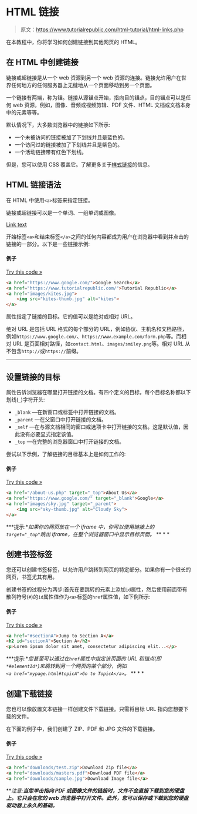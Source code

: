 # HTML 链接

> 原文：<https://www.tutorialrepublic.com/html-tutorial/html-links.php>

在本教程中，你将学习如何创建链接到其他网页的 HTML。

## 在 HTML 中创建链接

链接或超链接是从一个 web 资源到另一个 web 资源的连接。链接允许用户在世界任何地方的任何服务器上无缝地从一个页面移动到另一个页面。

一个链接有两端，称为锚。链接从源锚点开始，指向目的锚点，目的锚点可以是任何 web 资源，例如，图像、音频或视频剪辑、PDF 文件、HTML 文档或文档本身中的元素等等。

默认情况下，大多数浏览器中的链接如下所示:

*   一个未被访问的链接被加了下划线并且是蓝色的。
*   一个访问过的链接被加了下划线并且是紫色的。
*   一个活动链接带有红色下划线。

但是，您可以使用 CSS 覆盖它。了解更多关于[样式链接](../css-tutorial/css-links.php)的信息。

## HTML 链接语法

在 HTML 中使用`<a>`标签来指定链接。

链接或超链接可以是一个单词、一组单词或图像。

<a href="*url*">Link text</a>

开始标签`<a>`和结束标签`</a>`之间的任何内容都成为用户在浏览器中看到并点击的链接的一部分。以下是一些链接示例:

#### 例子

[Try this code »](../codelab.php?topic=html&file=hyperlinks "Try this code using online Editor")

```html
<a href="https://www.google.com/">Google Search</a>
<a href="https://www.tutorialrepublic.com/">Tutorial Republic</a>
<a href="images/kites.jpg">
    <img src="kites-thumb.jpg" alt="kites">
</a>
```

属性指定了链接的目标。它的值可以是绝对或相对 URL。

绝对 URL 是包括 URL 格式的每个部分的 URL，例如协议、主机名和文档路径，例如`https://www.google.com/`、`https://www.example.com/form.php`等。而相对 URL 是页面相对路径，如`contact.html`、`images/smiley.png`等。相对 URL 从不包含`http://`或`https://`前缀。

* * *

## 设置链接的目标

属性告诉浏览器在哪里打开链接的文档。有四个定义的目标，每个目标名称都以下划线(`_`)字符开头:

*   `_blank` —在新窗口或标签中打开链接的文档。
*   `_parent` —在父窗口中打开链接的文档。
*   `_self` —在与源文档相同的窗口或选项卡中打开链接的文档。这是默认值，因此没有必要显式指定该值。
*   `_top` —在完整的浏览器窗口中打开链接的文档。

尝试以下示例，了解链接的目标基本上是如何工作的:

#### 例子

[Try this code »](../codelab.php?topic=html&file=set-target-for-hyperlinks "Try this code using online Editor")

```html
<a href="/about-us.php" target="_top">About Us</a>
<a href="https://www.google.com/" target="_blank">Google</a>
<a href="images/sky.jpg" target="_parent">
    <img src="sky-thumb.jpg" alt="Cloudy Sky">
</a>
```

 ***提示:**如果你的网页放在一个 iframe 中，你可以使用链接上的`target="_top"`跳出 iframe，在整个浏览器窗口中显示目标页面。*  ** * *

## 创建书签标签

您还可以创建书签标签，以允许用户跳转到网页的特定部分。如果你有一个很长的网页，书签尤其有用。

创建书签的过程分为两步:首先在要跳转的元素上添加`id`属性，然后使用前面带有散列符号(`#`)的`id`属性值作为`<a>`标签的`href`属性值，如下例所示:

#### 例子

[Try this code »](../codelab.php?topic=html&file=create-bookmark-links "Try this code using online Editor")

```html
<a href="#sectionA">Jump to Section A</a>
<h2 id="sectionA">Section A</h2>
<p>Lorem ipsum dolor sit amet, consectetur adipiscing elit...</p>
```

 ***提示:**您甚至可以通过在`href`属性中指定该页面的 URL 和锚点(即`*#elementId*`)来跳转到另一个网页的某个部分，例如`<a href="mypage.html#topicA">Go to TopicA</a>`。*  ** * *

## 创建下载链接

您也可以像放置文本链接一样创建文件下载链接。只需将目标 URL 指向您想要下载的文件。

在下面的例子中，我们创建了 ZIP、PDF 和 JPG 文件的下载链接。

#### 例子

[Try this code »](../codelab.php?topic=html&file=create-download-links "Try this code using online Editor")

```html
<a href="downloads/test.zip">Download Zip file</a>
<a href="downloads/masters.pdf">Download PDF file</a>
<a href="downloads/sample.jpg">Download Image file</a>
```

 ***注意:**当您单击指向 PDF 或图像文件的链接时，文件不会直接下载到您的硬盘上。它只会在您的 web 浏览器中打开文件。此外，您可以保存或下载到您的硬盘驱动器上永久的基础。***
